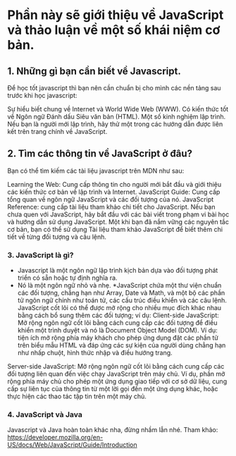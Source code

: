# Phần này sẽ giới thiệu về JavaScript và thảo luận về một số khái niệm cơ bản.
## **1. Những gì bạn cần biết về Javascript.**

Để học tốt javascript thì bạn nên cần chuẩn bị cho mình các nền tảng sau trước khi học javascript:

Sự hiểu biết chung về Internet và World Wide Web (WWW).
Có kiến thức tốt về Ngôn ngữ Đánh dấu Siêu văn bản (HTML).
Một số kinh nghiệm lập trình. Nếu bạn là người mới lập trình, hãy thử một trong các hướng dẫn được liên kết trên trang chính về JavaScript.
## 2. Tìm các thông tin về JavaScript ở đâu?

Bạn có thể tìm kiếm các tài liệu javascript trên MDN như sau:

Learning the Web: Cung cấp thông tin cho người mới bắt đầu và giới thiệu các kiến thức cơ bản về lập trình và Internet.
JavaScript Guide: Cung cấp tổng quan về ngôn ngữ JavaScript và các đối tượng của nó.
JavaScript Reference: cung cấp tài liệu tham khảo chi tiết cho JavaScript.
Nếu bạn chưa quen với JavaScript, hãy bắt đầu với các bài viết trong phạm vi bài học và hướng dẫn sử dụng JavaScript. Một khi bạn đã nắm vững các nguyên tắc cơ bản, bạn có thể sử dụng Tài liệu tham khảo JavaScript để biết thêm chi tiết về từng đối tượng và câu lệnh.

### 3. JavaScript là gì?
* Javascript là một ngôn ngữ lập trình kịch bản dựa vào đối tượng phát triển có sẵn hoặc tự định nghĩa ra. 
* Nó là một ngôn ngữ nhỏ và nhẹ. 
*JavaScript chứa một thư viện chuẩn các đối tượng, chẳng hạn như Array, Date và Math, và một bộ các phần tử ngôn ngữ chính như toán tử, các cấu trúc điều khiển và các câu lệnh. JavaScript cốt lõi có thể được mở rộng cho nhiều mục đích khác nhau bằng cách bổ sung thêm các đối tượng; ví dụ:
Client-side JavaScript: Mở rộng ngôn ngữ cốt lõi bằng cách cung cấp các đối tượng để điều khiển một trình duyệt và nó là Document Object Model (DOM). Ví dụ: tiện ích mở rộng phía máy khách cho phép ứng dụng đặt các phần tử trên biểu mẫu HTML và đáp ứng các sự kiện của người dùng chẳng hạn như nhấp chuột, hình thức nhập và điều hướng trang.

Server-side JavaScript: Mở rộng ngôn ngữ cốt lõi bằng cách cung cấp các đối tượng liên quan đến việc chạy JavaScript trên máy chủ. Ví dụ, phần mở rộng phía máy chủ cho phép một ứng dụng giao tiếp với cơ sở dữ liệu, cung cấp sự liên tục của thông tin từ một lời gọi đến một ứng dụng khác, hoặc thực hiện các thao tác tập tin trên một máy chủ.

### 4. JavaScript và Java
Javascript và Java hoàn toàn khác nha, đừng nhầm lẫn nhé.
Tham khảo: https://developer.mozilla.org/en-US/docs/Web/JavaScript/Guide/Introduction